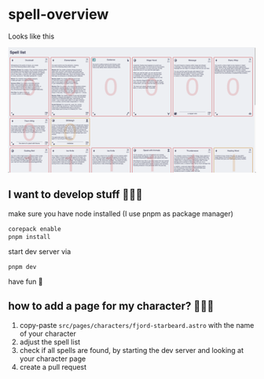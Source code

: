 # spell-overview 
Looks like this

![screenshot.png](assets/screenshot.png)

## I want to develop stuff 👨🏽‍💻

make sure you have node installed (I use pnpm as package manager)

```shell
corepack enable 
pnpm install
```

start dev server via

```shell
pnpm dev
```

have fun 🚀

## how to add a page for my character? 🧙🏼‍♂️
1. copy-paste `src/pages/characters/fjord-starbeard.astro` with the name of your character
2. adjust the spell list
3. check if all spells are found, by starting the dev server and looking at your character page
4. create a pull request